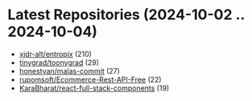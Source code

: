 # Latest Repositories (2024-10-02 .. 2024-10-04)

- [xjdr-alt/entropix](https://github.com/xjdr-alt/entropix) (210)
- [tinygrad/toonygrad](https://github.com/tinygrad/toonygrad) (29)
- [honestyan/malas-commit](https://github.com/honestyan/malas-commit) (27)
- [rupomsoft/Ecommerce-Rest-API-Free](https://github.com/rupomsoft/Ecommerce-Rest-API-Free) (22)
- [KaraBharat/react-full-stack-components](https://github.com/KaraBharat/react-full-stack-components) (19)
